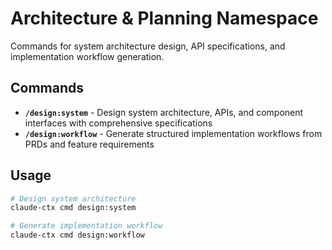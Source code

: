 # Architecture & Planning Namespace

Commands for system architecture design, API specifications, and implementation workflow generation.

## Commands

- **`/design:system`** - Design system architecture, APIs, and component interfaces with comprehensive specifications
- **`/design:workflow`** - Generate structured implementation workflows from PRDs and feature requirements

## Usage

```bash
# Design system architecture
claude-ctx cmd design:system

# Generate implementation workflow
claude-ctx cmd design:workflow
```